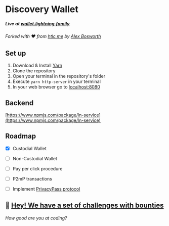 
# Discovery Wallet
##### Live at [wallet.lightning.family](https://wallet.lightning.family/)
###### Forked with :heart: from [htlc.me](https://htlc.me/) by [Alex Bosworth](https://github.com/alexbosworth)

## Set up
1. Download & Install [Yarn](https://yarnpkg.com/lang/en/)
2. Clone the repository
3. Open your terminal in the repository's folder
4. Execute ```yarn http-server``` in your terminal
5. In your web browser go to [localhost:8080](http://localhost:8080)

## Backend 
[https://www.npmjs.com/package/ln-service](https://www.npmjs.com/package/ln-service)

## Roadmap
- [x] Custodial Wallet

- [ ] Non-Custodial Wallet

- [ ] Pay per click procedure

- [ ] P2mP transactions

- [ ] Implement [PrivacyPass protocol](https://privacypass.github.io/)

## :wave: [Hey! We have a set of challenges with bounties](https://github.com/Lightning-Family/Lightning-Network-Challenges-Bounties)
###### How good are you at coding?

